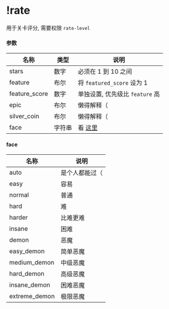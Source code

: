 # !rate

用于关卡评分, 需要权限 ```rate-level```

#### 参数

| 名称           | 类型  | 说明                          |
|--------------|-----|-----------------------------|
| stars        | 数字  | 必须在 1 到 10 之间               |
| feature      | 布尔  | 将 ```featured_score``` 设为 1 |
| feature_score | 数字  | 单独设置, 优先级比 ```feature``` 高  |
| epic         | 布尔  | 懒得解释（                       |
| silver_coin  | 布尔  | 懒得解释（                       |
| face | 字符串 | 看 [这里](#face)               |

#### face

| 名称                   | 说明      |
|----------------------|---------|
| auto                 | 是个人都能过（ |
| easy                 | 容易      |
| normal               | 普通      |
| hard                 | 难       |
| harder               | 比难更难    |
| insane               | 困难      |
| demon                | 恶魔      |
| easy_demon           | 简单恶魔    |
| medium_demon         | 中级恶魔    |
| hard_demon           | 高级恶魔    |
| insane_demon         | 困难恶魔    |
| extreme_demon        | 极限恶魔    |
